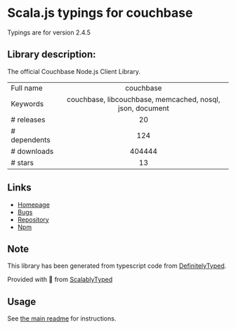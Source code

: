 
# Scala.js typings for couchbase

Typings are for version 2.4.5

## Library description:
The official Couchbase Node.js Client Library.

|                    |                 |
| ------------------ | :-------------: |
| Full name          | couchbase |
| Keywords           | couchbase, libcouchbase, memcached, nosql, json, document |
| # releases         | 20 |
| # dependents       | 124 |
| # downloads        | 404444 |
| # stars            | 13 |

## Links
- [Homepage](http://www.couchbase.com/communities/nodejs)
- [Bugs](http://www.couchbase.com/issues/browse/JSCBC)
- [Repository](https://github.com/couchbase/couchnode)
- [Npm](https://www.npmjs.com/package/couchbase)
    


## Note
This library has been generated from typescript code from [DefinitelyTyped](https://definitelytyped.org).

Provided with :purple_heart: from [ScalablyTyped](https://github.com/oyvindberg/ScalablyTyped)

## Usage
See [the main readme](../../readme.md) for instructions.


